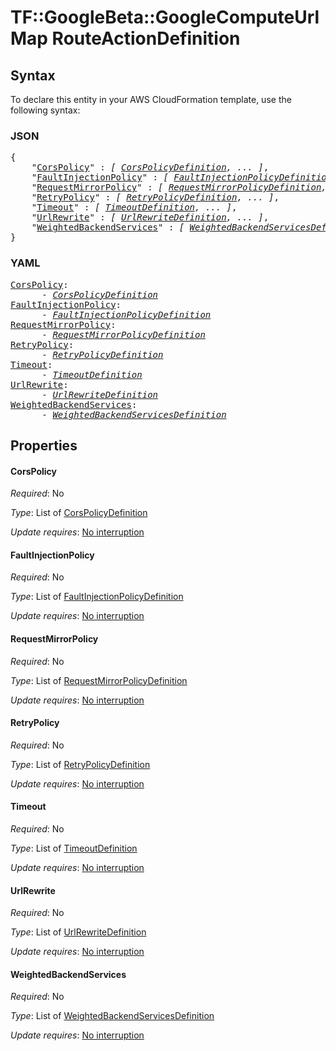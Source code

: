 # TF::GoogleBeta::GoogleComputeUrlMap RouteActionDefinition

## Syntax

To declare this entity in your AWS CloudFormation template, use the following syntax:

### JSON

<pre>
{
    "<a href="#corspolicy" title="CorsPolicy">CorsPolicy</a>" : <i>[ <a href="corspolicydefinition.md">CorsPolicyDefinition</a>, ... ]</i>,
    "<a href="#faultinjectionpolicy" title="FaultInjectionPolicy">FaultInjectionPolicy</a>" : <i>[ <a href="faultinjectionpolicydefinition.md">FaultInjectionPolicyDefinition</a>, ... ]</i>,
    "<a href="#requestmirrorpolicy" title="RequestMirrorPolicy">RequestMirrorPolicy</a>" : <i>[ <a href="requestmirrorpolicydefinition.md">RequestMirrorPolicyDefinition</a>, ... ]</i>,
    "<a href="#retrypolicy" title="RetryPolicy">RetryPolicy</a>" : <i>[ <a href="retrypolicydefinition.md">RetryPolicyDefinition</a>, ... ]</i>,
    "<a href="#timeout" title="Timeout">Timeout</a>" : <i>[ <a href="timeoutdefinition.md">TimeoutDefinition</a>, ... ]</i>,
    "<a href="#urlrewrite" title="UrlRewrite">UrlRewrite</a>" : <i>[ <a href="urlrewritedefinition.md">UrlRewriteDefinition</a>, ... ]</i>,
    "<a href="#weightedbackendservices" title="WeightedBackendServices">WeightedBackendServices</a>" : <i>[ <a href="weightedbackendservicesdefinition.md">WeightedBackendServicesDefinition</a>, ... ]</i>
}
</pre>

### YAML

<pre>
<a href="#corspolicy" title="CorsPolicy">CorsPolicy</a>: <i>
      - <a href="corspolicydefinition.md">CorsPolicyDefinition</a></i>
<a href="#faultinjectionpolicy" title="FaultInjectionPolicy">FaultInjectionPolicy</a>: <i>
      - <a href="faultinjectionpolicydefinition.md">FaultInjectionPolicyDefinition</a></i>
<a href="#requestmirrorpolicy" title="RequestMirrorPolicy">RequestMirrorPolicy</a>: <i>
      - <a href="requestmirrorpolicydefinition.md">RequestMirrorPolicyDefinition</a></i>
<a href="#retrypolicy" title="RetryPolicy">RetryPolicy</a>: <i>
      - <a href="retrypolicydefinition.md">RetryPolicyDefinition</a></i>
<a href="#timeout" title="Timeout">Timeout</a>: <i>
      - <a href="timeoutdefinition.md">TimeoutDefinition</a></i>
<a href="#urlrewrite" title="UrlRewrite">UrlRewrite</a>: <i>
      - <a href="urlrewritedefinition.md">UrlRewriteDefinition</a></i>
<a href="#weightedbackendservices" title="WeightedBackendServices">WeightedBackendServices</a>: <i>
      - <a href="weightedbackendservicesdefinition.md">WeightedBackendServicesDefinition</a></i>
</pre>

## Properties

#### CorsPolicy

_Required_: No

_Type_: List of <a href="corspolicydefinition.md">CorsPolicyDefinition</a>

_Update requires_: [No interruption](https://docs.aws.amazon.com/AWSCloudFormation/latest/UserGuide/using-cfn-updating-stacks-update-behaviors.html#update-no-interrupt)

#### FaultInjectionPolicy

_Required_: No

_Type_: List of <a href="faultinjectionpolicydefinition.md">FaultInjectionPolicyDefinition</a>

_Update requires_: [No interruption](https://docs.aws.amazon.com/AWSCloudFormation/latest/UserGuide/using-cfn-updating-stacks-update-behaviors.html#update-no-interrupt)

#### RequestMirrorPolicy

_Required_: No

_Type_: List of <a href="requestmirrorpolicydefinition.md">RequestMirrorPolicyDefinition</a>

_Update requires_: [No interruption](https://docs.aws.amazon.com/AWSCloudFormation/latest/UserGuide/using-cfn-updating-stacks-update-behaviors.html#update-no-interrupt)

#### RetryPolicy

_Required_: No

_Type_: List of <a href="retrypolicydefinition.md">RetryPolicyDefinition</a>

_Update requires_: [No interruption](https://docs.aws.amazon.com/AWSCloudFormation/latest/UserGuide/using-cfn-updating-stacks-update-behaviors.html#update-no-interrupt)

#### Timeout

_Required_: No

_Type_: List of <a href="timeoutdefinition.md">TimeoutDefinition</a>

_Update requires_: [No interruption](https://docs.aws.amazon.com/AWSCloudFormation/latest/UserGuide/using-cfn-updating-stacks-update-behaviors.html#update-no-interrupt)

#### UrlRewrite

_Required_: No

_Type_: List of <a href="urlrewritedefinition.md">UrlRewriteDefinition</a>

_Update requires_: [No interruption](https://docs.aws.amazon.com/AWSCloudFormation/latest/UserGuide/using-cfn-updating-stacks-update-behaviors.html#update-no-interrupt)

#### WeightedBackendServices

_Required_: No

_Type_: List of <a href="weightedbackendservicesdefinition.md">WeightedBackendServicesDefinition</a>

_Update requires_: [No interruption](https://docs.aws.amazon.com/AWSCloudFormation/latest/UserGuide/using-cfn-updating-stacks-update-behaviors.html#update-no-interrupt)


